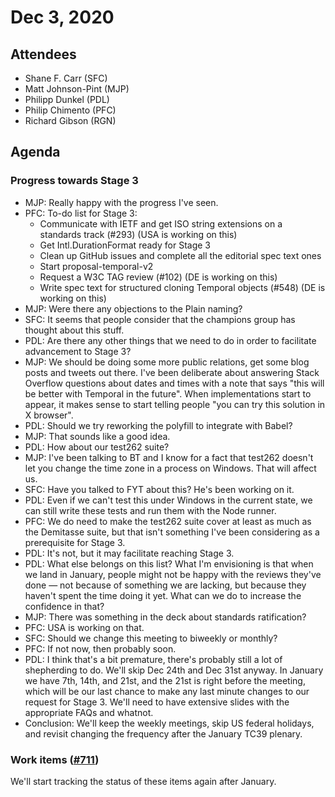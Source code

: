 # Dec 3, 2020

## Attendees
- Shane F. Carr (SFC)
- Matt Johnson-Pint (MJP)
- Philipp Dunkel (PDL)
- Philip Chimento (PFC)
- Richard Gibson (RGN)

## Agenda

### Progress towards Stage 3
- MJP: Really happy with the progress I've seen.
- PFC: To-do list for Stage 3:
  - Communicate with IETF and get ISO string extensions on a standards track (#293) (USA is working on this)
  - Get Intl.DurationFormat ready for Stage 3
  - Clean up GitHub issues and complete all the editorial spec text ones
  - Start proposal-temporal-v2
  - Request a W3C TAG review (#102) (DE is working on this)
  - Write spec text for structured cloning Temporal objects (#548) (DE is working on this)
- MJP: Were there any objections to the Plain naming?
- SFC: It seems that people consider that the champions group has thought about this stuff.
- PDL: Are there any other things that we need to do in order to facilitate advancement to Stage 3?
- MJP: We should be doing some more public relations, get some blog posts and tweets out there. I've been deliberate about answering Stack Overflow questions about dates and times with a note that says "this will be better with Temporal in the future". When implementations start to appear, it makes sense to start telling people "you can try this solution in X browser".
- PDL: Should we try reworking the polyfill to integrate with Babel?
- MJP: That sounds like a good idea.
- PDL: How about our test262 suite?
- MJP: I've been talking to BT and I know for a fact that test262 doesn't let you change the time zone in a process on Windows. That will affect us.
- SFC: Have you talked to FYT about this? He's been working on it.
- PDL: Even if we can't test this under Windows in the current state, we can still write these tests and run them with the Node runner.
- PFC: We do need to make the test262 suite cover at least as much as the Demitasse suite, but that isn't something I've been considering as a prerequisite for Stage 3.
- PDL: It's not, but it may facilitate reaching Stage 3.
- PDL: What else belongs on this list? What I'm envisioning is that when we land in January, people might not be happy with the reviews they've done — not because of something we are lacking, but because they haven't spent the time doing it yet. What can we do to increase the confidence in that?
- MJP: There was something in the deck about standards ratification?
- PFC: USA is working on that.
- SFC: Should we change this meeting to biweekly or monthly?
- PFC: If not now, then probably soon.
- PDL: I think that's a bit premature, there's probably still a lot of shepherding to do. We'll skip Dec 24th and Dec 31st anyway. In January we have 7th, 14th, and 21st, and the 21st is right before the meeting, which will be our last chance to make any last minute changes to our request for Stage 3. We'll need to have extensive slides with the appropriate FAQs and whatnot.
- Conclusion: We'll keep the weekly meetings, skip US federal holidays, and revisit changing the frequency after the January TC39 plenary.
### Work items ([#711](https://github.com/tc39/proposal-temporal/issues/711))
We'll start tracking the status of these items again after January.
